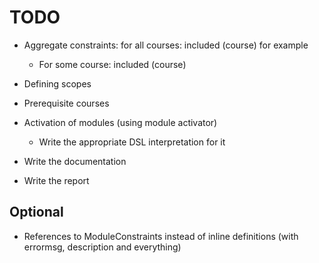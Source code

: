 # TODO

- Aggregate constraints: for all courses: included (course) for example
    - For some course: included (course)

- Defining scopes

- Prerequisite courses

- Activation of modules (using module activator)
    - Write the appropriate DSL interpretation for it

- Write the documentation
- Write the report

## Optional

- References to ModuleConstraints instead of inline definitions (with errormsg, description and everything)